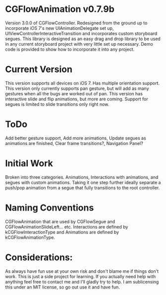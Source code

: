 CGFlowAnimation v0.7.9b
=======================

Version 3.0.0 of CGFlowController. Redesigned from the ground up to incorporate iOS 7's new UIAnimationDelegate set up, UIViewControllerInteractiveTransition and incorporates custom storyboard segues. This library is designed as an easy drag and drop library to be used in any current storyboard project with very little set up necessary. Demo code is provided to show how to incorporate it into any project.


Current Version
===============
This version supports all devices on iOS 7. Has multiple orientation support.
This version only currently supports pan gesture, but will add as many gestures when all the bugs are worked out of pan.
This version has interactive slide and flip animations, but more are coming.
Support for segues is limited to slide transitions only right now.


ToDo
====
Add better gesture support, 
Add more animations, 
Update segues as animations are finished, 
Clear frame transitions?, 
Navigation Panel?


Initial Work
============
Broken into three categories. Animations, Interactions with animations, and segues with custom animations.
Taking it one step further ideally separate a push/pop animation from a segue that fully transitions to the
root controller.


Naming Conventions
==================
CGFlowAnimation
that are used by CGFlowSegue and CGFlowAnimationSlideLeft... etc.
Interactions are defined by kCGFlowInteractionType and Animations are defined by kCGFlowAnimationType.


Considerations:
===============
As always have fun use at your own risk and don't blame me if things don't work. This is just a side project for learning.
If you actually need help with anything feel free to contact me and I'll gladly try to help. I am sublicensing this under
an MIT license, so go out use it and have fun.